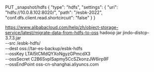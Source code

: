 PUT _snapshot/hdfs
{
  "type": "hdfs",
  "settings": {
    "uri": "hdfs://10.0.8.102:8020/",
    "path": "/esbk-2022",
    "conf.dfs.client.read.shortcircuit": "false"
  }
}



https://www.alibabacloud.com/help/zh/object-storage-service/latest/migrate-data-from-hdfs-to-oss
hadoop jar jindo-distcp-3.7.3.jar \
           --src /esbk-hdfs/ \
           --dest oss://tar-es-backup/esbk-hdfs \
           --ossKey LTAI5tCMdQYXoNgyzGPmcdX3 \
           --ossSecret C2B6SvpISapmy5CcSZkonzJW6irp9F \
           --ossEndPoint oss-cn-shanghai.aliyuncs.com